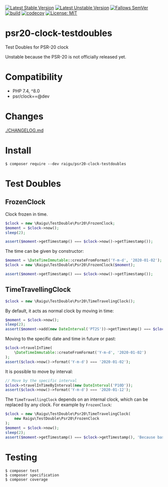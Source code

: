 [![Latest Stable Version](http://poser.pugx.org/raigu/psr20-clock-testdoubles/v)](https://packagist.org/packages/raigu/psr20-clock-testdoubles)
[![Latest Unstable Version](http://poser.pugx.org/raigu/psr20-clock-testdoubles/v/unstable)](https://packagist.org/packages/raigu/psr20-clock-testdoubles)
[![Fallows SemVer](https://img.shields.io/badge/SemVer-2.0.0-green)](https://semver.org/spec/v2.0.0.html)
[![build](https://github.com/raigu/psr20-clock-testdoubles/workflows/build/badge.svg)](https://github.com/raigu/psr20-clock-testdoubles/actions)
[![codecov](https://codecov.io/gh/raigu/psr20-clock-testdoubles/branch/main/graph/badge.svg?token=9DD044TN72)](https://codecov.io/gh/raigu/psr20-clock-testdoubles)
[![License: MIT](https://img.shields.io/badge/License-MIT-blue.svg)](LICENSE)


# psr20-clock-testdoubles

Test Doubles for PSR-20 clock

Unstable because the PSR-20 is not officially released yet.

# Compatibility

* PHP 7.4, ^8.0
* psr/clock==@dev

# Changes

[./CHANGELOG.md](./CHANGELOG.md)

# Install

```shell
$ composer require --dev raigu/psr20-clock-testdoubles
```

# Test Doubles

## FrozenClock

Clock frozen in time.

```php
$clock = new \Raigu\TestDouble\Psr20\FrozenClock;
$moment = $clock->now();
sleep(2);

assert($moment->getTimestamp() === $clock->now()->getTimestamp());
```

The time can be given by constructor:

```php
$moment = \DateTimeImmutable::createFromFormat('Y-m-d', '2020-01-02');
$clock = new \Raigu\TestDouble\Psr20\FrozenClock($moment);

assert($moment->getTimestamp() === $clock->now()->getTimestamp());
```

## TimeTravellingClock


```php
$clock = new \Raigu\TestDouble\Psr20\TimeTravelingClock();
```

By default, it acts as normal clock by moving in time:

```php
$moment = $clock->now();
sleep(2);
assert($moment->add(new DateInterval('PT2S'))->getTimestamp() === $clock->now()->getTimestamp());
```

Moving to the specific date and time in future or past:
```php
$clock->travelInTime(
    \DateTimeImmutable::createFromFormat('Y-m-d', '2020-01-02')
);
assert($clock->now()->format('Y-m-d') === '2020-01-02');
```

It is possible to move by interval:

```php
// Move by the specific interval
$clock->travelInTimeByInterval(new DateInterval('P10D'));
assert($clock->now()->format('Y-m-d') === '2020-01-12');
```

The `TimeTravellingClock` depends on an internal clock, which can be replaced by any clock.
For example by `FrozenClock`:

```php
$clock = new \Raigu\TestDouble\Psr20\TimeTravelingClock(
    new Raigu\TestDouble\Psr20\FrozenClock
);
$moment = $clock->now();
sleep(2);
assert($moment->getTimestamp() === $clock->getTimestamp(), 'Because base clock is frozen the time travling clock does not tick');
```

# Testing

```shell
$ composer test
$ composer specification 
$ composer coverage
```
